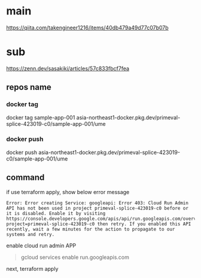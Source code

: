 # main

https://qiita.com/takengineer1216/items/40db479a49d77c07b07b

# sub

https://zenn.dev/sasakiki/articles/57c833fbcf7fea

## repos name

### docker tag
docker tag sample-app-001 asia-northeast1-docker.pkg.dev/primeval-splice-423019-c0/sample-app-001/ume

### docker push
docker push asia-northeast1-docker.pkg.dev/primeval-splice-423019-c0/sample-app-001/ume

## command

if use terraform apply, show below error message
```
Error: Error creating Service: googleapi: Error 403: Cloud Run Admin API has not been used in project primeval-splice-423019-c0 before or it is disabled. Enable it by visiting https://console.developers.google.com/apis/api/run.googleapis.com/overview?project=primeval-splice-423019-c0 then retry. If you enabled this API recently, wait a few minutes for the action to propagate to our systems and retry.
```

enable cloud run admin APP
> gcloud services enable run.googleapis.com

next, terraform apply